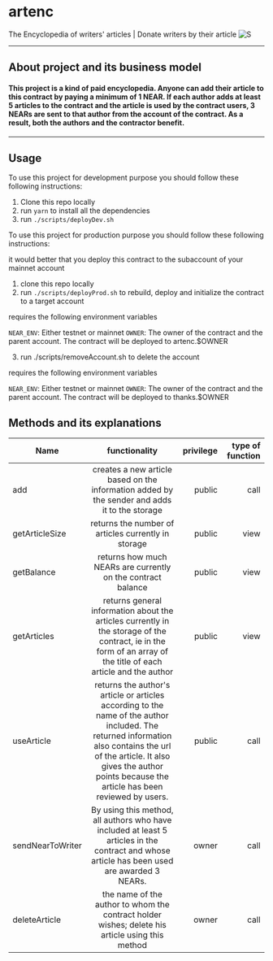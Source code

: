 # artenc
The Encyclopedia of writers' articles | Donate writers by their article
![S](https://drive.google.com/file/d/1U2Mir9BSfYoEoODu0tvhxmTY4g_mzBPy/view?usp=sharing)

___
## About project and its business model
#### This project is a kind of paid encyclopedia. Anyone can add their article to this contract by paying a minimum of 1 NEAR. If each author adds at least 5 articles to the contract and the article is used by the contract users, 3 NEARs are sent to that author from the account of the contract. As a result, both the authors and the contractor benefit.

___

## Usage

To use this project for development purpose you should follow these following instructions:

1. Clone this repo locally
2. run `yarn` to install all the dependencies
3. run `./scripts/deployDev.sh`

To use this project for production purpose you should follow these following instructions:

it would better that you deploy this contract to the subaccount of your mainnet account

1. clone this repo locally
2. run `./scripts/deployProd.sh` to rebuild, deploy and initialize the contract to a target account

requires the following environment variables

`NEAR_ENV`: Either testnet or mainnet
`OWNER`: The owner of the contract and the parent account. The contract will be deployed to artenc.$OWNER

3. run ./scripts/removeAccount.sh to delete the account

requires the following environment variables

`NEAR_ENV`: Either testnet or mainnet
`OWNER`: The owner of the contract and the parent account. The contract will be deployed to thanks.$OWNER


## Methods and its explanations

| Name   |      functionality      |  privilege | type of function|
|----------|:-------------:|------:|------:|
| add | creates a new article based on the information added by the sender and adds it to the storage  | public | call|
| getArticleSize |    returns the number of articles currently in storage   |   public | view|
| getBalance | returns how much NEARs are currently on the contract balance |    public | view|
| getArticles | returns general information about the articles currently in the storage of the contract, ie in the form of an array of the title of each article and the author |    public | view|
| useArticle | returns the author's article or articles according to the name of the author included. The returned information also contains the url of the article. It also gives the author points because the article has been reviewed by users. |    public | call |
| sendNearToWriter | By using this method, all authors who have included at least 5 articles in the contract and whose article has been used are awarded 3 NEARs. |    owner | call |
| deleteArticle | the name of the author to whom the contract holder wishes; delete his article using this method |   owner | call |



